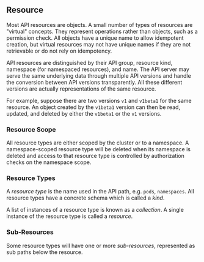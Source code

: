 ## Resource

Most API resources are objects.  A small number of types of resources are
"virtual" concepts. They represent operations rather than objects, such as a
permission check.  All objects have a unique name to allow idempotent
creation, but virtual resources may not have unique names if they are not
retrievable or do not rely on idempotency.

API resources are distinguished by their API group, resource kind, namespace
(for namespaced resources), and name. The API server may serve the same
underlying data through multiple API versions and handle the conversion
between API versions transparently. All these different versions are actually
representations of the same resource.

For example, suppose there are two versions `v1` and `v1beta1` for the same
resource. An object created by the `v1beta1` version can then be read,
updated, and deleted by either the `v1beta1` or the `v1` versions.

### Resource Scope

All resource types are either scoped by the cluster or to a namespace.
A namespace-scoped resource type will be deleted when its namespace is deleted
and access to that resource type is controlled by authorization checks on the
namespace scope.

### Resource Types

A *resource type* is the name used in the API path, e.g. `pods`,
`namespaces`. All resource types have a concrete schema which is
called a *kind*.

A list of instances of a resource type is known as a *collection*.
A single instance of the resource type is called a *resource*.

### Sub-Resources

Some resource types will have one or more *sub-resources*, represented as sub
paths below the resource.
